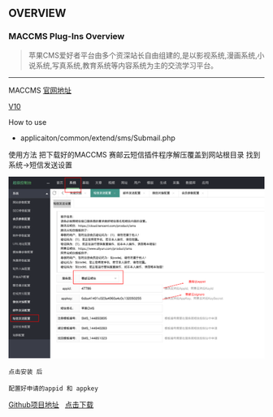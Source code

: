 ## OVERVIEW

### MACCMS Plug-Ins Overview

>苹果CMS爱好者平台由多个资深站长自由组建的,是以影视系统,漫画系统,小说系统,写真系统,教育系统等内容系统为主的交流学习平台。

------
MACCMS  [官网地址](http://www.maccms.cn/)

[V10](https://github.com/submail-developers/mac_sms/archive/master.zip)

How to use

-	applicaiton/common/extend/sms/Submail.php

使用方法
    把下载好的MACCMS 赛邮云短信插件程序解压覆盖到网站根目录
    找到 系统->短信发送设置


![Submail](./markdown/1.png)

    点击安装 后

    配置好申请的appid 和 appkey
[Github项目地址](https://github.com/submail-developers/mac_sms)&nbsp;&nbsp;&nbsp;[点击下载](https://github.com/submail-developers/mac_sms/archive/master.zip)
